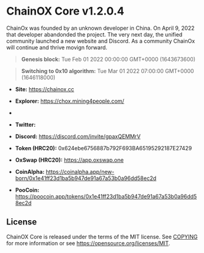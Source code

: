ChainOX Core v1.2.0.4
===============================

ChainOx was founded by an unknown developer in China. On April 9, 2022 that developer abandonded the project. The very next day, the unified community launched a new website and Discord. As a community ChainOx will continue and thrive movign forward. 

> **Genesis block:**
> Tue Feb 01 2022 00:00:00 GMT+0000 (1643673600)

> **Switching to 0x10 algorithm:**
> Tue Mar 01 2022 07:00:00 GMT+0000 (1646118000)

- **Site:** https://chainox.cc
- **Explorer:** https://chox.mining4people.com/
- 
- **Twitter:** 
- **Discord:** https://discord.com/invite/gpaxQEMMrV

- **Token (HRC20):** 0x624ebe6756887b792F693BA65195292187E27429
- **OxSwap (HRC20):** https://app.oxswap.one

- **CoinAlpha:** https://coinalpha.app/new-born/0x1e41ff23d1ba5b947de91a67a53b0a96dd58ec2d
- **PooCoin:** https://poocoin.app/tokens/0x1e41ff23d1ba5b947de91a67a53b0a96dd58ec2d

License
-------

ChainOX Core is released under the terms of the MIT license. See [COPYING](COPYING) for more
information or see https://opensource.org/licenses/MIT.
